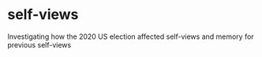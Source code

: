 # self-views
Investigating how the 2020 US election affected self-views and memory for previous self-views
